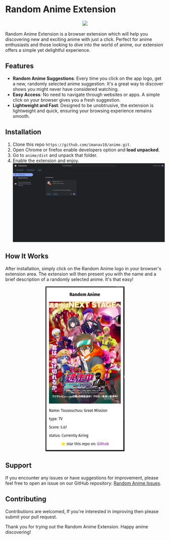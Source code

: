 # Random Anime Extension

<p align="center">
<img src="assets/logo.png" width="250"/>
</p>
Random Anime Extension is a browser extension which will help you discovering new and exciting anime with just a click. Perfect for anime enthusiasts and those looking to dive into the world of anime, our extension offers a simple yet delightful experience.

## Features

- **Random Anime Suggestions**: Every time you click on the app logo, get a new, randomly selected anime suggestion. It's a great way to discover shows you might never have considered watching.
- **Easy Access**: No need to navigate through websites or apps. A simple click on your browser gives you a fresh suggestion.
- **Lightweight and Fast**: Designed to be unobtrusive, the extension is lightweight and quick, ensuring your browsing experience remains smooth.

## Installation

1. Clone this repo `https://github.com/imanav10/anime.git`.
2. Open Chrome or firefox enable developers option and **load unpacked**.
3. Go to `anime/dist` and unpack that folder.
4. Enable the extension and enjoy.
![](assets/image2.png)

## How It Works

After installation, simply click on the Random Anime logo in your browser's extension area. The extension will then present you with the name and a brief description of a randomly selected anime. It's that easy!
<p align="center">
<img src="assets/image.png" width="250"/>
</p>

## Support

If you encounter any issues or have suggestions for improvement, please feel free to open an issue on our GitHub repository: [Random Anime Issues](https://github.com/imanav10/anime/issues).

## Contributing

Contributions are welcomed, If you're interested in improving then please submit your pull request.


Thank you for trying out the Random Anime Extension. Happy anime discovering!
